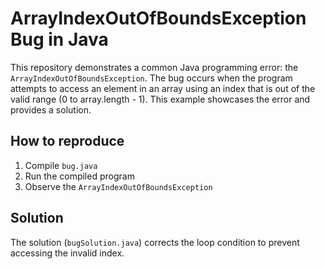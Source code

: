 # ArrayIndexOutOfBoundsException Bug in Java

This repository demonstrates a common Java programming error: the `ArrayIndexOutOfBoundsException`. The bug occurs when the program attempts to access an element in an array using an index that is out of the valid range (0 to array.length - 1).  This example showcases the error and provides a solution.

## How to reproduce

1. Compile `bug.java`
2. Run the compiled program
3. Observe the `ArrayIndexOutOfBoundsException`

## Solution

The solution (`bugSolution.java`) corrects the loop condition to prevent accessing the invalid index.